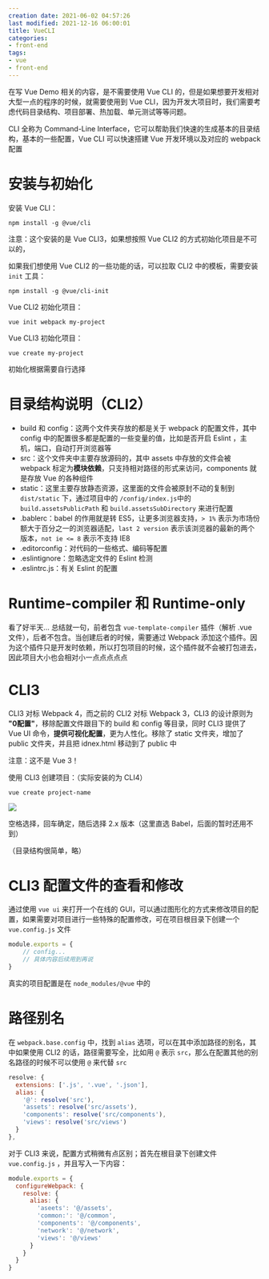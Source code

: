 ```yaml
---
creation date: 2021-06-02 04:57:26
last modified: 2021-12-16 06:00:01
title: VueCLI
categories:
- front-end
tags:
- vue
- front-end
---
```

在写 Vue Demo 相关的内容，是不需要使用 Vue CLI 的，但是如果想要开发相对大型一点的程序的时候，就需要使用到 Vue CLI，因为开发大项目时，我们需要考虑代码目录结构、项目部署、热加载、单元测试等等问题。

CLI 全称为 Command-Line Interface，它可以帮助我们快速的生成基本的目录结构，基本的一些配置，Vue CLI 可以快速搭建 Vue 开发环境以及对应的 webpack 配置

# 安装与初始化

安装 Vue CLI：

```
npm install -g @vue/cli
```

注意：这个安装的是 Vue CLI3，如果想按照 Vue CLI2 的方式初始化项目是不可以的，

如果我们想使用 Vue CLI2 的一些功能的话，可以拉取 CLI2 中的模板，需要安装 `init` 工具：

```
npm install -g @vue/cli-init
```

Vue CLI2 初始化项目：

```
vue init webpack my-project
```

Vue CLI3 初始化项目：

```
vue create my-project
```

初始化根据需要自行选择

# 目录结构说明（CLI2）

- build 和 config：这两个文件夹存放的都是关于 webpack 的配置文件，其中 config 中的配置很多都是配置的一些变量的值，比如是否开启 Eslint ，主机，端口，自动打开浏览器等
- src：这个文件夹中主要存放源码的，其中 assets 中存放的文件会被 webpack 标定为**模块依赖**，只支持相对路径的形式来访问，components 就是存放 Vue 的各种组件
- static：这里主要存放静态资源，这里面的文件会被原封不动的复制到 `dist/static` 下，通过项目中的 `/config/index.js`中的 `build.assetsPublicPath` 和 `build.assetsSubDirectory` 来进行配置
- .bablerc：babel 的作用就是转 ES5，让更多浏览器支持，`> 1%` 表示为市场份额大于百分之一的浏览器适配，`last 2 version` 表示该浏览器的最新的两个版本，`not ie <= 8` 表示不支持 IE8
- .editorconfig：对代码的一些格式、编码等配置
- .eslintignore：忽略选定文件的 Eslint 检测
- .eslintrc.js：有关 Eslint 的配置

# Runtime-compiler 和 Runtime-only

看了好半天... 总结就一句，前者包含 `vue-template-compiler` 插件（解析 .vue 文件），后者不包含。当创建后者的时候，需要通过 Webpack 添加这个插件。因为这个插件只是开发时依赖，所以打包项目的时候，这个插件就不会被打包进去，因此项目大小也会相对小一点点点点点

# CLI3

CLI3 对标 Webpack 4，而之前的 CLI2 对标 Webpack 3，CLI3 的设计原则为 **"0配置"**，移除配置文件跟目下的 build 和 config 等目录，同时 CLI3 提供了 Vue UI 命令，**提供可视化配置**，更为人性化。移除了 static 文件夹，增加了 public 文件夹，并且把 idnex.html 移动到了 public 中

注意：这不是 Vue 3！

使用 CLI3 创建项目：（实际安装的为 CLI4）

```
vue create project-name
```

![](https://images-1259064069.cos.ap-guangzhou.myqcloud.com/images/20210614044934.png)

空格选择，回车确定，随后选择 2.x 版本（这里直选 Babel，后面的暂时还用不到）

（目录结构很简单，略）

# CLI3 配置文件的查看和修改

通过使用 `vue ui` 来打开一个在线的 GUI，可以通过图形化的方式来修改项目的配置，如果需要对项目进行一些特殊的配置修改，可在项目根目录下创建一个 `vue.config.js` 文件

```javascript
module.exports = {
    // config...
    // 具体内容后续用到再说
}
```

真实的项目配置是在 `node_modules/@vue` 中的

# 路径别名

在 `webpack.base.config` 中，找到 `alias` 选项，可以在其中添加路径的别名，其中如果使用 CLI2 的话，路径需要写全，比如用 `@` 表示 `src`，那么在配置其他的别名路径的时候不可以使用 `@` 来代替 `src`

```javascript
resolve: {
  extensions: ['.js', '.vue', '.json'],
  alias: {
    '@': resolve('src'),
    'assets': resolve('src/assets'),
    'components': resolve('src/components'),
    'views': resolve('src/views')
  }
},
```

对于 CLI3 来说，配置方式稍微有点区别；首先在根目录下创建文件 `vue.config.js` ，并且写入一下内容：

```javascript
module.exports = {
  configureWebpack: {
    resolve: {
      alias: {
        'aseets': '@/assets',
        'common:': '@/common',
        'components': '@/components',
        'network': '@/network',
        'views': '@/views'
      }
    }
  }
}
```


